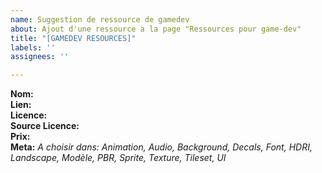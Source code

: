 ```yaml
---
name: Suggestion de ressource de gamedev
about: Ajout d'une ressource a la page "Ressources pour game-dev"
title: "[GAMEDEV RESOURCES]"
labels: ''
assignees: ''

---
```


**Nom:**  
**Lien:**  
**Licence:**  
**Source Licence:**  
**Prix:**  
**Meta:** *A choisir dans:  Animation, Audio, Background, Decals, Font, HDRI, Landscape, Modèle, PBR, Sprite, Texture, Tileset, UI*
